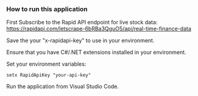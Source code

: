 ### How to run this application

First Subscribe to the Rapid API endpoint for live stock data:
https://rapidapi.com/letscrape-6bRBa3QguO5/api/real-time-finance-data

Save the your "x-rapidapi-key" to use in your environment. 

Ensure that you have C#/.NET extensions installed in your environment.

Set your environment variables:
  ```
  setx RapidApiKey "your-api-key"
  ```

Run the application from Visual Studio Code.
